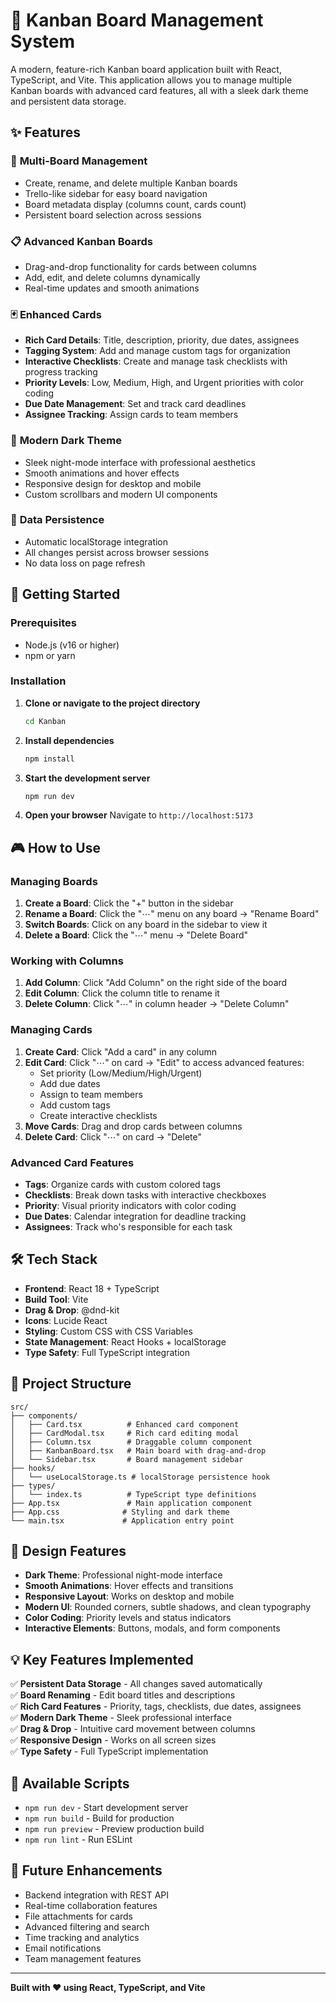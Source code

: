 # 🎯 Kanban Board Management System

A modern, feature-rich Kanban board application built with React, TypeScript, and Vite. This application allows you to manage multiple Kanban boards with advanced card features, all with a sleek dark theme and persistent data storage.

## ✨ Features

### 🏢 **Multi-Board Management**
- Create, rename, and delete multiple Kanban boards
- Trello-like sidebar for easy board navigation
- Board metadata display (columns count, cards count)
- Persistent board selection across sessions

### 📋 **Advanced Kanban Boards**
- Drag-and-drop functionality for cards between columns
- Add, edit, and delete columns dynamically
- Real-time updates and smooth animations

### 🃏 **Enhanced Cards**
- **Rich Card Details**: Title, description, priority, due dates, assignees
- **Tagging System**: Add and manage custom tags for organization
- **Interactive Checklists**: Create and manage task checklists with progress tracking
- **Priority Levels**: Low, Medium, High, and Urgent priorities with color coding
- **Due Date Management**: Set and track card deadlines
- **Assignee Tracking**: Assign cards to team members

### 🎨 **Modern Dark Theme**
- Sleek night-mode interface with professional aesthetics
- Smooth animations and hover effects
- Responsive design for desktop and mobile
- Custom scrollbars and modern UI components

### 💾 **Data Persistence**
- Automatic localStorage integration
- All changes persist across browser sessions
- No data loss on page refresh

## 🚀 Getting Started

### Prerequisites
- Node.js (v16 or higher)
- npm or yarn

### Installation

1. **Clone or navigate to the project directory**
   ```bash
   cd Kanban
   ```

2. **Install dependencies**
   ```bash
   npm install
   ```

3. **Start the development server**
   ```bash
   npm run dev
   ```

4. **Open your browser**
   Navigate to `http://localhost:5173`

## 🎮 How to Use

### Managing Boards
1. **Create a Board**: Click the "+" button in the sidebar
2. **Rename a Board**: Click the "⋯" menu on any board → "Rename Board"
3. **Switch Boards**: Click on any board in the sidebar to view it
4. **Delete a Board**: Click the "⋯" menu → "Delete Board"

### Working with Columns
1. **Add Column**: Click "Add Column" on the right side of the board
2. **Edit Column**: Click the column title to rename it
3. **Delete Column**: Click "⋯" in column header → "Delete Column"

### Managing Cards
1. **Create Card**: Click "Add a card" in any column
2. **Edit Card**: Click "⋯" on card → "Edit" to access advanced features:
   - Set priority (Low/Medium/High/Urgent)
   - Add due dates
   - Assign to team members
   - Add custom tags
   - Create interactive checklists
3. **Move Cards**: Drag and drop cards between columns
4. **Delete Card**: Click "⋯" on card → "Delete"

### Advanced Card Features
- **Tags**: Organize cards with custom colored tags
- **Checklists**: Break down tasks with interactive checkboxes
- **Priority**: Visual priority indicators with color coding
- **Due Dates**: Calendar integration for deadline tracking
- **Assignees**: Track who's responsible for each task

## 🛠️ Tech Stack

- **Frontend**: React 18 + TypeScript
- **Build Tool**: Vite
- **Drag & Drop**: @dnd-kit
- **Icons**: Lucide React
- **Styling**: Custom CSS with CSS Variables
- **State Management**: React Hooks + localStorage
- **Type Safety**: Full TypeScript integration

## 📁 Project Structure

```
src/
├── components/
│   ├── Card.tsx          # Enhanced card component
│   ├── CardModal.tsx     # Rich card editing modal
│   ├── Column.tsx        # Draggable column component
│   ├── KanbanBoard.tsx   # Main board with drag-and-drop
│   └── Sidebar.tsx       # Board management sidebar
├── hooks/
│   └── useLocalStorage.ts # localStorage persistence hook
├── types/
│   └── index.ts          # TypeScript type definitions
├── App.tsx               # Main application component
├── App.css              # Styling and dark theme
└── main.tsx             # Application entry point
```

## 🎨 Design Features

- **Dark Theme**: Professional night-mode interface
- **Smooth Animations**: Hover effects and transitions
- **Responsive Layout**: Works on desktop and mobile
- **Modern UI**: Rounded corners, subtle shadows, and clean typography
- **Color Coding**: Priority levels and status indicators
- **Interactive Elements**: Buttons, modals, and form components

## 💡 Key Features Implemented

✅ **Persistent Data Storage** - All changes saved automatically  
✅ **Board Renaming** - Edit board titles and descriptions  
✅ **Rich Card Features** - Priority, tags, checklists, due dates, assignees  
✅ **Modern Dark Theme** - Sleek professional interface  
✅ **Drag & Drop** - Intuitive card movement between columns  
✅ **Responsive Design** - Works on all screen sizes  
✅ **Type Safety** - Full TypeScript implementation  

## 🔧 Available Scripts

- `npm run dev` - Start development server
- `npm run build` - Build for production
- `npm run preview` - Preview production build
- `npm run lint` - Run ESLint

## 🌟 Future Enhancements

- Backend integration with REST API
- Real-time collaboration features
- File attachments for cards
- Advanced filtering and search
- Time tracking and analytics
- Email notifications
- Team management features

---

**Built with ❤️ using React, TypeScript, and Vite**